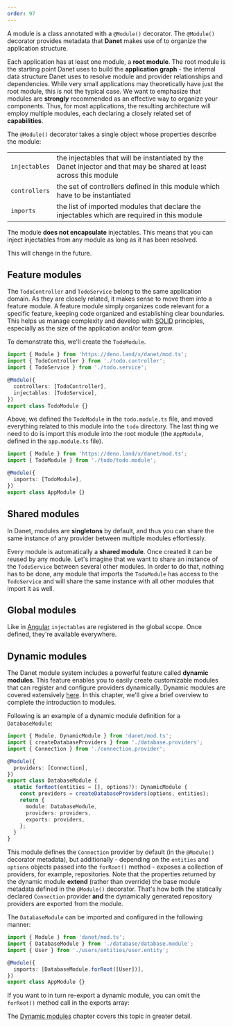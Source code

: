 ```yaml
---
order: 97
---
```



A module is a class annotated with a `@Module()` decorator. The `@Module()` decorator provides metadata that **Danet** makes use of to organize the application structure.

Each application has at least one module, a **root module**. The root module is the starting point Danet uses to build the **application graph** - the internal data structure Danet uses to resolve module and provider relationships and dependencies. While very small applications may theoretically have just the root module, this is not the typical case. We want to emphasize that modules are **strongly** recommended as an effective way to organize your components. Thus, for most applications, the resulting architecture will employ multiple modules, each declaring a closely related set of **capabilities**.

The `@Module()` decorator takes a single object whose properties describe the module:

|               |                                                                                                                    |
|---------------|--------------------------------------------------------------------------------------------------------------------|
| `injectables` | the injectables that will be instantiated by the Danet injector and that may be shared at least across this module |
| `controllers` | the set of controllers defined in this module which have to be instantiated                                        |
| `imports`     | the list of imported modules that declare the injectables which are required in this module                        |

[//]: # (| `exports`     | the subset of `injectables` that are provided by this module and should be available in other modules which import this module. You can use either the provider itself or just its token &#40;`provide` value&#41; |)

The module **does not encapsulate** injectables. This means that you can inject injectables from any module as long as it has been resolved.

This will change in the future.

## Feature modules

The `TodoController` and `TodoService` belong to the same application domain. As they are closely related, it makes sense to move them into a feature module. A feature module simply organizes code relevant for a specific feature, keeping code organized and establishing clear boundaries. This helps us manage complexity and develop with [SOLID](https://en.wikipedia.org/wiki/SOLID) principles, especially as the size of the application and/or team grow.

To demonstrate this, we'll create the `TodoModule`.

```ts todo.module.ts
import { Module } from 'https://deno.land/x/danet/mod.ts';
import { TodoController } from './todo.controller';
import { TodoService } from './todo.service';

@Module({
  controllers: [TodoController],
  injectables: [TodoService],
})
export class TodoModule {}
```

Above, we defined the `TodoModule` in the `todo.module.ts` file, and moved everything related to this module into the `todo` directory. The last thing we need to do is import this module into the root module (the `AppModule`, defined in the `app.module.ts` file).

```typescript app.module.ts
import { Module } from 'https://deno.land/x/danet/mod.ts';
import { TodoModule } from './todo/todo.module';

@Module({
  imports: [TodoModule],
})
export class AppModule {}
```

## Shared modules

In Danet, modules are **singletons** by default, and thus you can share the same instance of any provider between multiple modules effortlessly.

Every module is automatically a **shared module**. Once created it can be reused by any module. Let's imagine that we want to share an instance of the `TodoService` between several other modules. In order to do that, nothing has to be done, any module that imports the `TodoModule` has access to the `TodoService` and will share the same instance with all other modules that import it as well.

## Global modules

Like in [Angular](https://angular.io) `injectables` are registered in the global scope. Once defined, they're available everywhere.

## Dynamic modules

The Danet module system includes a powerful feature called **dynamic modules**. This feature enables you to easily create customizable modules that can register and configure providers dynamically. Dynamic modules are covered extensively [here](/fundamentals/dynamic-modules.md). In this chapter, we'll give a brief overview to complete the introduction to modules.

Following is an example of a dynamic module definition for a `DatabaseModule`:

```ts 
import { Module, DynamicModule } from 'danet/mod.ts';
import { createDatabaseProviders } from './database.providers';
import { Connection } from './connection.provider';

@Module({
  providers: [Connection],
})
export class DatabaseModule {
  static forRoot(entities = [], options?): DynamicModule {
    const providers = createDatabaseProviders(options, entities);
    return {
      module: DatabaseModule,
      providers: providers,
      exports: providers,
    };
  }
}
```

This module defines the `Connection` provider by default (in the `@Module()` decorator metadata), but additionally - depending on the `entities` and `options` objects passed into the `forRoot()` method - exposes a collection of providers, for example, repositories. Note that the properties returned by the dynamic module **extend** (rather than override) the base module metadata defined in the `@Module()` decorator. That's how both the statically declared `Connection` provider **and** the dynamically generated repository providers are exported from the module.


The `DatabaseModule` can be imported and configured in the following manner:

```ts
import { Module } from 'danet/mod.ts';
import { DatabaseModule } from './database/database.module';
import { User } from './users/entities/user.entity';

@Module({
  imports: [DatabaseModule.forRoot([User])],
})
export class AppModule {}
```

If you want to in turn re-export a dynamic module, you can omit the `forRoot()` method call in the exports array:

The [Dynamic modules](/fundamentals/dynamic-modules) chapter covers this topic in greater detail.